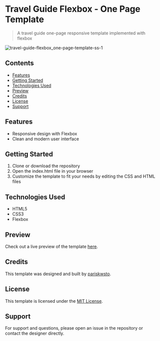 # Travel Guide Flexbox - One Page Template

> A travel guide one-page responsive template implemented with flexbox

![travel-guide-flexbox_one-page-template-ss-1](https://user-images.githubusercontent.com/22442894/216463783-1ff07eb7-a557-48d4-aef6-4eed50378b9d.png)

## Contents

- [Features](#features)
- [Getting Started](#getting-started)
- [Technologies Used](#technologies-used)
- [Preview](#preview)
- [Credits](#credits)
- [License](#license)
- [Support](#support)

## Features

- Responsive design with Flexbox
- Clean and modern user interface

## Getting Started

1. Clone or download the repository
2. Open the index.html file in your browser
3. Customize the template to fit your needs by editing the CSS and HTML files

## Technologies Used

- HTML5
- CSS3
- Flexbox

## Preview

Check out a live preview of the template [here](https://pariskwsto.github.io/travel-guide-flexbox_one-page-template/).

## Credits

This template was designed and built by [pariskwsto](https://github.com/pariskwsto).

## License

This template is licensed under the [MIT License](https://opensource.org/licenses/MIT).

## Support

For support and questions, please open an issue in the repository or contact the designer directly.
